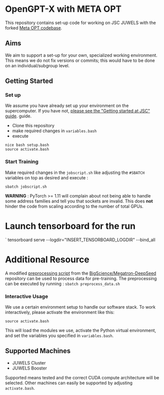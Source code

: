 # OpenGPT-X with META OPT

This repository contains set-up code for working on JSC JUWELS with
the forked [Meta OPT codebase](https://github.com/chelseajohn/metaseq.git).

## Aims
We aim to support a set-up for your own, specialized working
environment. This means we do not fix versions or commits; this would
have to be done on an individual/subgroup level.


## Getting Started 

### Set up
We assume you have already set up your environment on the
supercomputer. If you have not, [please see the "Getting started at
JSC" guide](https://gitlab.jsc.fz-juelich.de/opengptx/infos-public/-/blob/main/documentation/getting_started_at_JSC.md).
guide.
 
- Clone this repository
- make required changes in `variables.bash`
- execute 
```
nice bash setup.bash
source activate.bash
```

### Start Training 
Make required changes in the `jobscript.sh` like adjusting the `#SBATCH` variables on top as desired and execute :
```
sbatch jobscript.sh
```
**WARNING** : PyTorch >= 1.11 will complain about not being able to handle some address families and tell you that sockets are invalid. This does **not** hinder the code from scaling according to the number of total GPUs.

# Launch tensorboard for the run 
` tensorboard serve --logdir="INSERT_TENSORBOARD_LOGDIR" --bind_all 

# Additional Resource

 A modified [preprocessing script](https://github.com/chelseajohn/metaseq/blob/45063a41984dabc28a4812ae961cd829e6e6a406/preprocess_data.py) from the [BigScience/Megatron-DeepSeed](https://github.com/bigscience-workshop/Megatron-DeepSpeed/blob/3ab0ad1869c49a11b802e61c45ea1ecfc621e8d0/tools/preprocess_data.py) repository can be used to process data for pre-training. 
 The preprocessing can be executed by running :
 `sbatch preprocess_data.sh`



### Interactive Usage

We use a certain environment setup to handle our software stack. To
work interactively, please activate the environment like this:

```
source activate.bash
```

This will load the modules we use, activate the Python virtual
environment, and set the variables you specified in `variables.bash`.


## Supported Machines

- JUWELS Cluster
- JUWELS Booster

Supported means tested and the correct CUDA compute architecture will
be selected. Other machines can easily be supported by adjusting
`activate.bash`.

